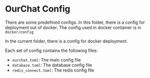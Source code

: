 # OurChat Config

There are some predefined configs. In this folder, there is a config for deployment out of docker.
The config used in docker container is in `docker/config`

In the current folder, there is a config for docker deployment.

Each set of config contains the following files:

- `ourchat.toml`: The main config file
- `database.toml`: The database config file
- `redis_connect.toml`: The redis config file

